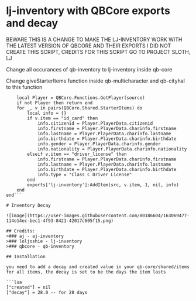 # lj-inventory with QBCore exports and decay
BEWARE THIS IS A CHANGE TO MAKE THE LJ-INVENTORY WORK WITH THE LATEST VERSION OF QBCORE AND THEIR EXPORTS
I DID NOT CREATE THIS SCRIPT, CREDITS FOR THIS SCRIPT GO TO PROJECT SLOTH, LJ

Change all occurances of qb-inventory to lj-inventory inside qb-core


Change giveStarterItems function inside qb-multicharacter and qb-cityhal to this function

```local function giveStarterItems()
    local Player = QBCore.Functions.GetPlayer(source)
    if not Player then return end
    for _, v in pairs(QBCore.Shared.StarterItems) do
        local info = {}
        if v.item == "id_card" then
            info.citizenid = Player.PlayerData.citizenid
            info.firstname = Player.PlayerData.charinfo.firstname
            info.lastname = Player.PlayerData.charinfo.lastname
            info.birthdate = Player.PlayerData.charinfo.birthdate
            info.gender = Player.PlayerData.charinfo.gender
            info.nationality = Player.PlayerData.charinfo.nationality
        elseif v.item == "driver_license" then
            info.firstname = Player.PlayerData.charinfo.firstname
            info.lastname = Player.PlayerData.charinfo.lastname
            info.birthdate = Player.PlayerData.charinfo.birthdate
            info.type = "Class C Driver License"
        end
        exports['lj-inventory']:AddItem(src, v.item, 1, nil, info)
    end
end```

# Inventory Decay

![image](https://user-images.githubusercontent.com/80186604/163069477-114e14ec-bec1-4f93-8421-42017c605f15.png)

## Credits:
>### aj - aj-inventory
>### loljoshie - lj-inventory
>### qbcore - qb-inventory

## Installation

you need to add a decay and created value in your qb-core/shared/items for all items, the decay is set to be the days the item lasts

```lua
["created"] = nil
["decay"] = 28.0 -- for 28 days
```
